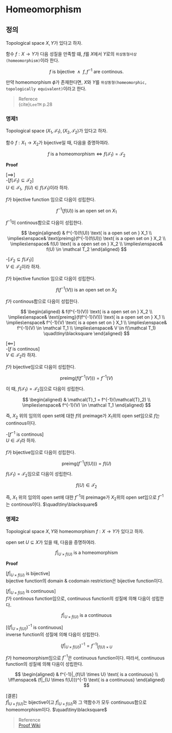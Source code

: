 # Homeomorphism

## 정의
Topological space $X,Y$가 있다고 하자.

함수 $f: X \rightarrow Y$가 다음 성질을 만족할 떄, $f$를 $X$에서 $Y$로의 `위상동형사상(homeomorphism)`이라 한다.

$$ f \text{ is bijective} \enspace \land \enspace f, f^{-1} \text{ are continous. } $$

만약 homeomorphism $\phi$가 존재한다면, $X$와 $Y$를 `위상동형(homeomorphic, topologically equivalent)`이라고 한다.

> Referece  
> {cite}`LeeTM` p.28

### 명제1
Topological space $(X_1,\mathcal T_1),(X_2,\mathcal T_2)$가 있다고 하자.

함수 $f : X_1 \rightarrow X_2$가 bijective일 때, 다음을 증명하여라.

$$ f \text{ is a homeomorphism} \iff f(\mathcal T_1) = \mathcal T_2 $$

**Proof**

[$\implies$]  
-[$f(\mathcal T_1) \subseteq \mathcal T_2$]  
$U \in \mathcal{T_1}, \enspace f(U) \in f(\mathcal T_1)$이라 하자.

$f$가 bijective function 임으로 다음이 성립한다.

$$ f^{-1}(f(U)) \text{ is an open set on } X_1 $$

$f^{-1}$이 continous함으로  다음이 성립한다.

$$ \begin{aligned} & f^{-1}(f(U)) \text{ is a open set on } X_1 \\ \implies\enspace& \text{preimg}(f^{-1}(f(U))) \text{ is a open set on } X_2 \\ \implies\enspace& f(U) \text{ is a open set on } X_2 \\ \implies\enspace& f(U) \in \mathcal T_2 \end{aligned}  $$

-[$\mathcal T_2 \subseteq f(\mathcal T_1)$]  
$V \in \mathcal{T_2}$이라 하자.

$f$가 bijective function 임으로 다음이 성립한다.

$$ f(f^{-1}(V)) \text{ is an open set on } X_2 $$

$f$가 continous함으로  다음이 성립한다.

$$ \begin{aligned} & f(f^{-1}(V)) \text{ is a open set on } X_2 \\ \implies\enspace& \text{preimg}(f(f^{-1}(V))) \text{ is a open set on } X_1 \\ \implies\enspace& f^{-1}(V) \text{ is a open set on } X_1 \\ \implies\enspace& f^{-1}(V) \in \mathcal T_1 \\ \implies\enspace& V \in f(\mathcal T_1) \quad\tiny\blacksquare \end{aligned}  $$

[$\impliedby$]  
-[$f$ is continous]  
$V \in \mathcal T_2$라 하자.

$f$가 bijective임으로 다음이 성립한다.

$$ \text{preimg}(f(f^{-1}(V))) = f^{-1}(V) $$

이 때, $f(\mathcal T_1) = \mathcal T_2$임으로 다음이 성립한다.

$$ \begin{aligned} & \mathcal{T}_1 = f^{-1}(\mathcal{T}_2) \\ \implies\enspace& f^{-1}(V) \in \mathcal T_1 \end{aligned}  $$

즉, $X_2$ 위의 임의의 open set에 대한 $f$의 preimage가 $X_1$위의 open set임으로 $f$는 continous이다.

-[$f^{-1}$ is continous]  
$U \in \mathcal T_1$라 하자.

$f$가 bijective임으로 다음이 성립한다.

$$ \text{preimg}(f^{-1}(f(U))) = f(U) $$

$f(\mathcal T_1) = \mathcal T_2$임으로 다음이 성립한다.

$$ f(U) \in \mathcal T_2 $$

즉, $X_1$ 위의 임의의 open set에 대한 $f^{-1}$의 preimage가 $X_2$위의 open set임으로 $f^{-1}$는 continous이다. $\quad\tiny\blacksquare$

### 명제2
Topological space $X,Y$와 homeomorphism $f: X \rightarrow Y$가 있다고 하자.

open set $U \subseteq X$가 있을 때, 다음을 증명하여라.

$$ f|_{U \times f(U)} \text{ is a homeomorphism}$$

**Proof**

[$f|_{U \times f(U)}$ is bijective]  
bijective function의 domain & codomain restriction은 bijective function이다.

[$f|_{U \times f(U)}$ is continuous]  
$f$가 continous function임으로, continuous function의 성질에 의해 다음이 성립한다.

$$ f|_{U \times f(U)} \text{ is a continuous} $$

[$(f|_{U \times f(U)})^{-1}$ is continuous]  
inverse function의 성질에 의해 다음이 성립한다.

$$ (f|_{U \times f(U)})^{-1} = f^{-1}|_{f(U) \times U} $$

$f$가 homeomorphism임으로 $f^{-1}$은 continuous function이다. 따라서, continuous function의 성질에 의해 다음이 성립한다.

$$ \begin{aligned} & f^{-1}|_{f(U) \times U} \text{ is a continuous} \\ \iff\enspace& (f|_{U \times f(U)})^{-1} \text{ is a continuous} \end{aligned} $$

[결론]  
$f|_{U \times f(U)}$는 bijective이고 $f|_{U \times f(U)}$와 그 역함수가 모두 continuous함으로 homeomorphism이다. $\quad\tiny\blacksquare$

> Reference  
> [Proof Wiki](https://proofwiki.org/wiki/Restriction_of_Homeomorphism_is_Homeomorphism)

